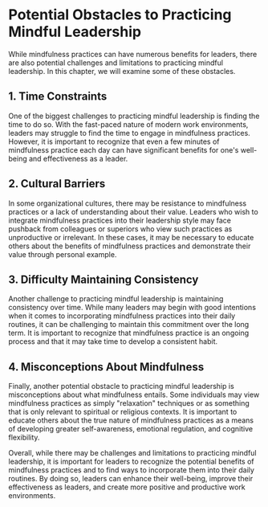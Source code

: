 Potential Obstacles to Practicing Mindful Leadership
=================================================================================================================

While mindfulness practices can have numerous benefits for leaders, there are also potential challenges and limitations to practicing mindful leadership. In this chapter, we will examine some of these obstacles.

1\. Time Constraints
-------------------

One of the biggest challenges to practicing mindful leadership is finding the time to do so. With the fast-paced nature of modern work environments, leaders may struggle to find the time to engage in mindfulness practices. However, it is important to recognize that even a few minutes of mindfulness practice each day can have significant benefits for one's well-being and effectiveness as a leader.

2\. Cultural Barriers
--------------------

In some organizational cultures, there may be resistance to mindfulness practices or a lack of understanding about their value. Leaders who wish to integrate mindfulness practices into their leadership style may face pushback from colleagues or superiors who view such practices as unproductive or irrelevant. In these cases, it may be necessary to educate others about the benefits of mindfulness practices and demonstrate their value through personal example.

3\. Difficulty Maintaining Consistency
-------------------------------------

Another challenge to practicing mindful leadership is maintaining consistency over time. While many leaders may begin with good intentions when it comes to incorporating mindfulness practices into their daily routines, it can be challenging to maintain this commitment over the long term. It is important to recognize that mindfulness practice is an ongoing process and that it may take time to develop a consistent habit.

4\. Misconceptions About Mindfulness
-----------------------------------

Finally, another potential obstacle to practicing mindful leadership is misconceptions about what mindfulness entails. Some individuals may view mindfulness practices as simply "relaxation" techniques or as something that is only relevant to spiritual or religious contexts. It is important to educate others about the true nature of mindfulness practices as a means of developing greater self-awareness, emotional regulation, and cognitive flexibility.

Overall, while there may be challenges and limitations to practicing mindful leadership, it is important for leaders to recognize the potential benefits of mindfulness practices and to find ways to incorporate them into their daily routines. By doing so, leaders can enhance their well-being, improve their effectiveness as leaders, and create more positive and productive work environments.
